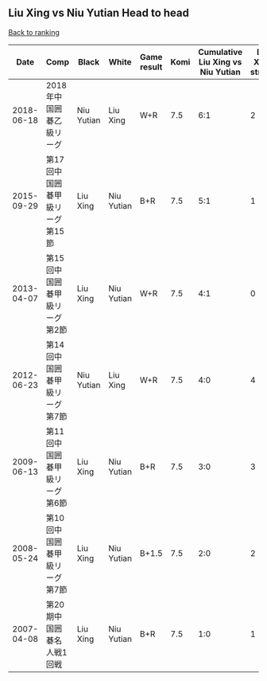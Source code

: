 ## Liu Xing vs Niu Yutian Head to head

[Back to ranking](../../index.md)




| **Date** | **Comp** | **Black** | **White** | **Game result** | **Komi** | **Cumulative Liu Xing vs Niu Yutian** | **Liu Xing streak** | **Niu Yutian streak** | 
| --- | --- | --- | --- | --- | --- | --- | --- | --- |
| 2018-06-18 | 2018年中国囲碁乙級リーグ | Niu Yutian | Liu Xing | W+R | 7.5 | 6:1 | 2 | 0 | 
| 2015-09-29 | 第17回中国囲碁甲級リーグ第15節 | Liu Xing | Niu Yutian | B+R | 7.5 | 5:1 | 1 | 0 | 
| 2013-04-07 | 第15回中国囲碁甲級リーグ第2節 | Liu Xing | Niu Yutian | W+R | 7.5 | 4:1 | 0 | 1 | 
| 2012-06-23 | 第14回中国囲碁甲級リーグ第7節 | Niu Yutian | Liu Xing | W+R | 7.5 | 4:0 | 4 | 0 | 
| 2009-06-13 | 第11回中国囲碁甲級リーグ第6節 | Liu Xing | Niu Yutian | B+R | 7.5 | 3:0 | 3 | 0 | 
| 2008-05-24 | 第10回中国囲碁甲級リーグ第7節 | Liu Xing | Niu Yutian | B+1.5 | 7.5 | 2:0 | 2 | 0 | 
| 2007-04-08 | 第20期中国囲碁名人戦1回戦 | Liu Xing | Niu Yutian | B+R | 7.5 | 1:0 | 1 | 0 |




